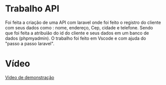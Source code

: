 <!DOCTYPE html>
<head>
        <meta name="viewport" content="width=device-width, initial-scale=1.0">
        <meta charset="UTF-8">

</head>
<html>
    <body>
        <div class="titulo">
            <h1>Trabalho API</h1>
            <p>Foi feita a criação de uma API com laravel onde foi feito o registro do cliente com seus dados como : nome, endereço, Cep, cidade e telefone. Sendo que foi feita a atribuião do id do cliente e seus dados em um banco de dados (phpmyadmin). O trabalho foi feito em Vscode e com ajuda do "passo a passo laravel". </p>
        </div>
        <div class="video">
            <h1> Vídeo </h1>
            <a href="https://drive.google.com/file/d/16aH3LSHbBmXrAkB3gFlVNUADCSdejlLN/view?usp=sharing"> Video de demonstração </a>
        </div>
    </body>
</html>
